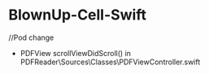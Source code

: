 # BlownUp-Cell-Swift

//Pod change
- PDFView
	scrollViewDidScroll() in PDFReader\Sources\Classes\PDFViewController.swift 